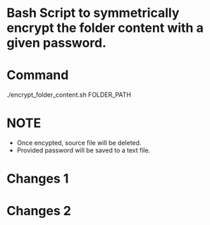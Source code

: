 # Bash Script to symmetrically encrypt the folder content with a given password.

# Command

./encrypt_folder_content.sh FOLDER_PATH

# NOTE

* Once encypted, source file will be deleted.
* Provided password will be saved to a text file.



# Changes 1


# Changes 2
